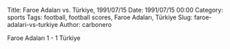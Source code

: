 Title: Faroe Adaları vs. Türkiye, 1991/07/15
Date: 1991/07/15 00:00
Category: sports
Tags: football, football scores, Faroe Adaları, Türkiye
Slug: faroe-adalari-vs-turkiye
Author: carbonero


Faroe Adaları 1 - 1 Türkiye
